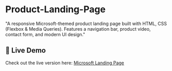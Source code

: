 # Product-Landing-Page
"A responsive Microsoft-themed product landing page built with HTML, CSS (Flexbox &amp; Media Queries). Features a navigation bar, product video, contact form, and modern UI design."
## 🚀 Live Demo  
Check out the live version here: [Microsoft Landing Page](https://ngila706.github.io/Product-landing-Page/)
